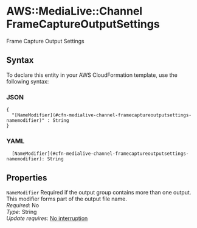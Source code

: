 # AWS::MediaLive::Channel FrameCaptureOutputSettings<a name="aws-properties-medialive-channel-framecaptureoutputsettings"></a>

Frame Capture Output Settings

## Syntax<a name="aws-properties-medialive-channel-framecaptureoutputsettings-syntax"></a>

To declare this entity in your AWS CloudFormation template, use the following syntax:

### JSON<a name="aws-properties-medialive-channel-framecaptureoutputsettings-syntax.json"></a>

```
{
  "[NameModifier](#cfn-medialive-channel-framecaptureoutputsettings-namemodifier)" : String
}
```

### YAML<a name="aws-properties-medialive-channel-framecaptureoutputsettings-syntax.yaml"></a>

```
  [NameModifier](#cfn-medialive-channel-framecaptureoutputsettings-namemodifier): String
```

## Properties<a name="aws-properties-medialive-channel-framecaptureoutputsettings-properties"></a>

`NameModifier`  <a name="cfn-medialive-channel-framecaptureoutputsettings-namemodifier"></a>
Required if the output group contains more than one output\. This modifier forms part of the output file name\.  
*Required*: No  
*Type*: String  
*Update requires*: [No interruption](https://docs.aws.amazon.com/AWSCloudFormation/latest/UserGuide/using-cfn-updating-stacks-update-behaviors.html#update-no-interrupt)